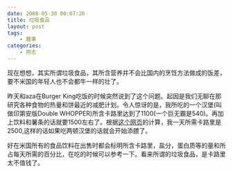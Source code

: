```yaml
---
date: 2008-05-30 00:07:26
title: 垃圾食品
layout: post
tags:
    - 趣事
categories:
    - 网志
---
```

现在想想，其实所谓垃圾食品，其所含营养并不会比国内的烹饪方法做成的饭差，要不米国的年轻人也不会都牛一样的壮了。

昨天和aza在Burger King吃饭的时候突然说到了这个问题。起因是我们无聊在那研究各种食物的热量和饼最近的减肥计划。令人惊讶的是，我所吃的一个汉堡(叫做印第安版Double WHOPPER)所含卡路里达到了1100(一个巨无霸是540)。再加上饮料和薯条的话就要1500左右了。根据<a href="http://www.annecollins.com/calc/5.htm" target="_blank">这个网页</a>的计算，我一天所需卡路里是2500,这样的话如果吃两顿汉堡的话就会开始添膘了。

好在米国所有的食品饮料在出售时都会标明所含卡路里，盐分，蛋白质等的量和所占每天所需的百分比，在吃的时候可以参考一下。看来所谓的垃圾食品，是卡路里太不值钱了。
